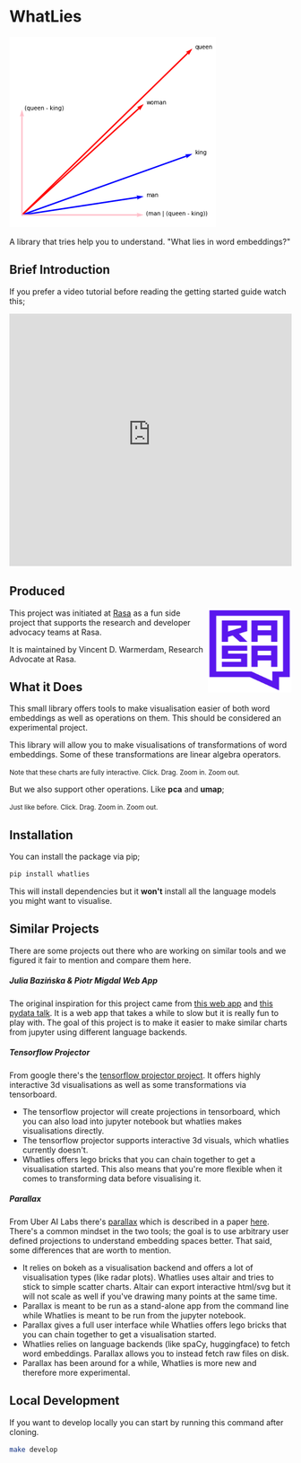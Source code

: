 # WhatLies

<img src="logo.png">

A library that tries help you to understand. "What lies in word embeddings?"

## Brief Introduction

If you prefer a video tutorial before reading the getting started guide watch this;

<iframe width="100%" height=450 src="https://www.youtube-nocookie.com/embed/FwkwC7IJWO0" frameborder="0" allow="accelerometer; autoplay; encrypted-media; gyroscope; picture-in-picture" allowfullscreen></iframe>

## Produced

<img src="square-logo.svg" width=150 height=150 align="right">

This project was initiated at [Rasa](https://rasa.com) as a fun side project
that supports the research and developer advocacy teams at Rasa.

It is maintained by Vincent D. Warmerdam, Research Advocate at Rasa.

## What it Does

This small library offers tools to make visualisation easier of both
word embeddings as well as operations on them. This should be considered
an experimental project.

This library will allow you to make visualisations of transformations
of word embeddings. Some of these transformations are linear algebra
operators.

<script src="https://cdn.jsdelivr.net/npm/vega@5.10.0"></script>
<script src="https://cdn.jsdelivr.net/npm/vega-lite@4.6.0"></script>
<script src="https://cdn.jsdelivr.net/npm/vega-embed@6.3.2"></script>

<small>Note that these charts are fully interactive. Click. Drag. Zoom in. Zoom out.</small>

<div id="vis1"></div>

But we also support other operations. Like **pca**  and **umap**;

<small>Just like before. Click. Drag. Zoom in. Zoom out.</small>

<div id="vis2"></div>

<script src="interactive1.js"></script>
<script src="interactive2.js"></script>


## Installation

You can install the package via pip;

```bash
pip install whatlies
```

This will install dependencies but it **won't** install all the language models you might want to visualise.

## Similar Projects

There are some projects out there who are working on similar tools and we figured it fair to mention and compare them here.

##### Julia Bazińska & Piotr Migdal Web App

The original inspiration for this project came from [this web app](https://lamyiowce.github.io/word2viz/) and [this pydata talk](https://www.youtube.com/watch?v=AGgCqpouKSs). It is a web app that takes a while to slow
but it is really fun to play with. The goal of this project is to make it
easier to make similar charts from jupyter using different language backends.

##### Tensorflow Projector

From google there's the [tensorflow projector project](https://projector.tensorflow.org/). It offers
highly interactive 3d visualisations as well as some transformations via tensorboard.

- The tensorflow projector will create projections in tensorboard, which you can also load
into jupyter notebook but whatlies makes visualisations directly.
- The tensorflow projector supports interactive 3d visuals, which whatlies currently doesn't.
- Whatlies offers lego bricks that you can chain together to get a visualisation started. This
also means that you're more flexible when it comes to transforming data before visualising it.

##### Parallax

From Uber AI Labs there's [parallax](https://github.com/uber-research/parallax) which is described
in a paper [here](https://arxiv.org/abs/1905.12099). There's a common mindset in the two tools;
the goal is to use arbitrary user defined projections to understand embedding spaces better.
That said, some differences that are worth to mention.

- It relies on bokeh as a visualisation backend and offers a lot of visualisation types
(like radar plots). Whatlies uses altair and tries to stick to simple scatter charts.
Altair can export interactive html/svg but it will not scale as well if you've drawing
many points at the same time.
- Parallax is meant to be run as a stand-alone app from the command line while Whatlies is
meant to be run from the jupyter notebook.
- Parallax gives a full user interface while Whatlies offers lego bricks that you can chain
together to get a visualisation started.
- Whatlies relies on language backends (like spaCy, huggingface) to fetch word embeddings.
Parallax allows you to instead fetch raw files on disk.
- Parallax has been around for a while, Whatlies is more new and therefore more experimental.

## Local Development

If you want to develop locally you can start by running this command after cloning.

```bash
make develop
```
